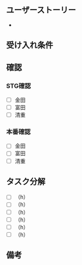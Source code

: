 ## ユーザーストーリー
- 

## 受け入れ条件


## 確認
### STG確認
- [ ] 金田
- [ ] 富田
- [ ] 清重
### 本番確認
- [ ] 金田
- [ ] 富田
- [ ] 清重

## タスク分解
- [ ] （h）
- [ ] （h）
- [ ] （h）
- [ ] （h）
- [ ] （h）
- [ ] （h）

## 備考

